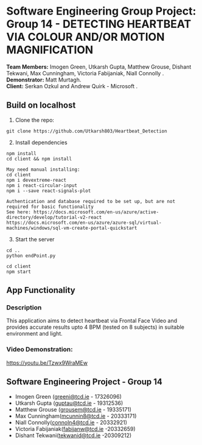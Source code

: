 # **Software Engineering Group Project: Group 14 - DETECTING HEARTBEAT VIA COLOUR AND/OR MOTION MAGNIFICATION**
**Team Members:** Imogen Green, Utkarsh Gupta, Matthew Grouse, Dishant Tekwani, Max Cunningham, Victoria Fabijaniak, Niall Connolly .
**Demonstrator:** Matt Murtagh.  
**Client:** Serkan Ozkul and Andrew Quirk - Microsoft .

## Build on localhost
1. Clone the repo: 
```
git clone https://github.com/Utkarsh803/Heartbeat_Detection
```

2. Install dependencies
```
npm install
cd client && npm install

May need manual installing:
cd client
npm i devextreme-react
npm i react-circular-input
npm i --save react-signals-plot

Authentication and database required to be set up, but are not required for basic functionality
See here: https://docs.microsoft.com/en-us/azure/active-directory/develop/tutorial-v2-react
https://docs.microsoft.com/en-us/azure/azure-sql/virtual-machines/windows/sql-vm-create-portal-quickstart

```

3. Start the server
```
cd ..
python endPoint.py

cd client
npm start
```

## App Functionality
### Description
This application aims to detect heartbeat via Frontal Face Video and provides accurate results upto 4 BPM (tested on 8 subjects) in suitable environment and light.

### Video Demonstration:  
https://youtu.be/Tzwx9WraMEw

## Software Engineering Project - Group 14
- Imogen Green (greeni@tcd.ie - 17326096)
- Utkarsh Gupta (guptau@tcd.ie - 19312536)
- Matthew Grouse (grousem@tcd.ie - 19335171)
- Max Cunningham(mcunnin8@tcd.ie - 20333171)
- Niall Connolly(connoln4@tcd.ie - 20332921)
- Victoria Fabijaniak(fabijanw@tcd.ie -20332659)
- Dishant Tekwani(tekwanid@tcd.ie -20309212)